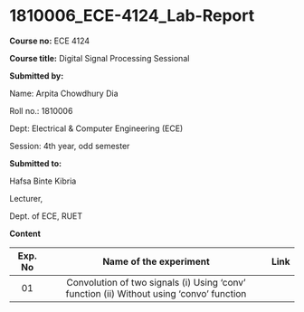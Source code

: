 # 1810006_ECE-4124_Lab-Report

**Course no:** ECE 4124

**Course title:** Digital Signal Processing Sessional




**Submitted by:**

Name: Arpita Chowdhury Dia

Roll no.: 1810006

Dept: Electrical & Computer Engineering (ECE)

Session: 4th year, odd semester 

 **Submitted to:**

Hafsa Binte Kibria

Lecturer,

Dept. of ECE, RUET




**Content**

|Exp. No   |   Name of the experiment|  Link|
|:-----------------:|:--------------------------------------------------------------------------------------------------------------------------:|-----------------------------------------:|
|01|Convolution of two signals (i) Using ‘conv’ function (ii) Without using ‘convo’ function|

